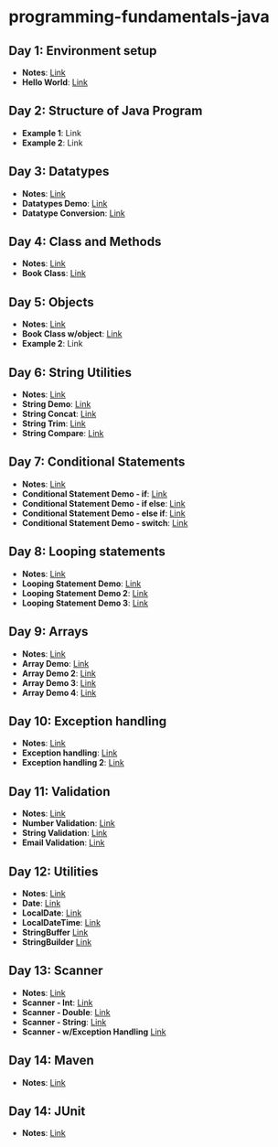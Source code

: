 # programming-fundamentals-java

## Day 1: Environment setup
- **Notes**: [Link](https://github.com/suryaumapathy2812/programming-fundamentals-java/blob/main/src/day01/README.md)
- **Hello World**: [Link](https://github.com/suryaumapathy2812/programming-fundamentals-java/blob/main/src/day01/HelloWorld.java)

## Day 2: Structure of Java Program

- **Example 1**: Link
- **Example 2**: Link

## Day 3: Datatypes
- **Notes**: [Link](https://github.com/suryaumapathy2812/programming-fundamentals-java/blob/main/src/day03/README.md)
- **Datatypes Demo**: [Link](https://github.com/suryaumapathy2812/programming-fundamentals-java/blob/main/src/day03/DatatypeDemo.java)
- **Datatype Conversion**: [Link](https://github.com/suryaumapathy2812/programming-fundamentals-java/blob/main/src/day03/DataConversionDemo.java)

## Day 4: Class and Methods
- **Notes**: [Link](https://github.com/suryaumapathy2812/programming-fundamentals-java/blob/main/src/day04/README.md)
- **Book Class**: [Link](https://github.com/suryaumapathy2812/programming-fundamentals-java/blob/main/src/day04/BookDemo.java)

## Day 5: Objects
- **Notes**: [Link](https://github.com/suryaumapathy2812/programming-fundamentals-java/blob/main/src/day05/README.md)
- **Book Class w/object**: [Link](https://github.com/suryaumapathy2812/programming-fundamentals-java/blob/main/src/day05/BookDemo.java)
- **Example 2**: Link

## Day 6: String Utilities
- **Notes**: [Link](https://github.com/suryaumapathy2812/programming-fundamentals-java/blob/main/src/day06/README.md)
- **String Demo**: [Link](https://github.com/suryaumapathy2812/programming-fundamentals-java/blob/main/src/day06/StringDemo.java)
- **String Concat**: [Link](https://github.com/suryaumapathy2812/programming-fundamentals-java/blob/main/src/day06/StringConcatDemo.java)
- **String Trim**: [Link](https://github.com/suryaumapathy2812/programming-fundamentals-java/blob/main/src/day06/StringTrimDemo.java)
- **String Compare**: [Link](https://github.com/suryaumapathy2812/programming-fundamentals-java/blob/main/src/day06/StringCompareDemo.java)

## Day 7: Conditional Statements
- **Notes**: [Link](https://github.com/suryaumapathy2812/programming-fundamentals-java/blob/main/src/day07/README.md)
- **Conditional Statement Demo - if**: [Link](https://github.com/suryaumapathy2812/programming-fundamentals-java/blob/main/src/day07/ConditionalStatementDemo.java)
- **Conditional Statement Demo - if else**: [Link](https://github.com/suryaumapathy2812/programming-fundamentals-java/blob/main/src/day07/ConditionalStatementDemo2.java)
- **Conditional Statement Demo - else if**: [Link](https://github.com/suryaumapathy2812/programming-fundamentals-java/blob/main/src/day07/ConditionalStatementDemo3.java)
- **Conditional Statement Demo - switch**: [Link](https://github.com/suryaumapathy2812/programming-fundamentals-java/blob/main/src/day07/ConditionalStatementDemo4.java)


## Day 8: Looping statements
- **Notes**: [Link](https://github.com/suryaumapathy2812/programming-fundamentals-java/blob/main/src/day08/README.md)
- **Looping Statement Demo**: [Link](https://github.com/suryaumapathy2812/programming-fundamentals-java/blob/main/src/day08/LoopingStatmentDemo.java)
- **Looping Statement Demo 2**: [Link](https://github.com/suryaumapathy2812/programming-fundamentals-java/blob/main/src/day08/LoopingStatmentDemo2.java)
- **Looping Statement Demo 3**: [Link](https://github.com/suryaumapathy2812/programming-fundamentals-java/blob/main/src/day08/LoopingStatmentDemo3.java)

## Day 9: Arrays
- **Notes**: [Link](https://github.com/suryaumapathy2812/programming-fundamentals-java/blob/main/src/day09/README.md)
- **Array Demo**: [Link](https://github.com/suryaumapathy2812/programming-fundamentals-java/blob/main/src/day09/ArrayDemo.java)
- **Array Demo 2**: [Link](https://github.com/suryaumapathy2812/programming-fundamentals-java/blob/main/src/day09/ArrayDemo2.java)
- **Array Demo 3**: [Link](https://github.com/suryaumapathy2812/programming-fundamentals-java/blob/main/src/day09/ArrayDemo3.java)
- **Array Demo 4**: [Link](https://github.com/suryaumapathy2812/programming-fundamentals-java/blob/main/src/day09/ArrayDemo4.java)


## Day 10: Exception handling
- **Notes**: [Link](https://github.com/suryaumapathy2812/programming-fundamentals-java/blob/main/src/day10/README.md)
- **Exception handling**: [Link](https://github.com/suryaumapathy2812/programming-fundamentals-java/blob/main/src/day10/ExceptionHandlingDemo.java)
- **Exception handling 2**: [Link](https://github.com/suryaumapathy2812/programming-fundamentals-java/blob/main/src/day10/ExceptionHandlingDemo2.java)

## Day 11: Validation
- **Notes**: [Link](https://github.com/suryaumapathy2812/programming-fundamentals-java/blob/main/src/day11/README.md)
- **Number Validation**: [Link](https://github.com/suryaumapathy2812/programming-fundamentals-java/blob/main/src/day11/NumberValidationDemo.java)
- **String Validation**: [Link](https://github.com/suryaumapathy2812/programming-fundamentals-java/blob/main/src/day11/StringValidationDemo.java)
- **Email Validation**: [Link](https://github.com/suryaumapathy2812/programming-fundamentals-java/blob/main/src/day11/EmailValidationDemo.java)


## Day 12: Utilities
- **Notes**: [Link](https://github.com/suryaumapathy2812/programming-fundamentals-java/blob/main/src/day12/README.md)
- **Date**: [Link](https://github.com/suryaumapathy2812/programming-fundamentals-java/blob/main/src/day12/DateDemo.java)
- **LocalDate**: [Link](https://github.com/suryaumapathy2812/programming-fundamentals-java/blob/main/src/day12/DateDemo2.java)
- **LocalDateTime**: [Link](https://github.com/suryaumapathy2812/programming-fundamentals-java/blob/main/src/day12/DateDemo3.java)
- **StringBuffer**  [Link](https://github.com/suryaumapathy2812/programming-fundamentals-java/blob/main/src/day12/StringBufferDemo.java)
- **StringBuilder** [Link](https://github.com/suryaumapathy2812/programming-fundamentals-java/blob/main/src/day12/StringBuilderDemo.java)


## Day 13: Scanner
- **Notes**: [Link](https://github.com/suryaumapathy2812/programming-fundamentals-java/blob/main/src/day13/README.md)
- **Scanner - Int**: [Link](https://github.com/suryaumapathy2812/programming-fundamentals-java/blob/main/src/day13/ScannerIntDemo.java)
- **Scanner - Double**: [Link](https://github.com/suryaumapathy2812/programming-fundamentals-java/blob/main/src/day13/ScannerDoubleDemo.java)
- **Scanner - String**: [Link](https://github.com/suryaumapathy2812/programming-fundamentals-java/blob/main/src/day13/ScannerStringDemo.java) 
- **Scanner - w/Exception Handling**  [Link](https://github.com/suryaumapathy2812/programming-fundamentals-java/blob/main/src/day13/ScannerExceptionHandlingDemo.java) 

## Day 14: Maven
- **Notes**: [Link](https://github.com/suryaumapathy2812/programming-fundamentals-java/blob/main/src/day14/README.md)


## Day 14: JUnit
- **Notes**: [Link](https://github.com/suryaumapathy2812/programming-fundamentals-java/blob/main/src/day15/README.md)
